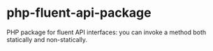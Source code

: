 # php-fluent-api-package
PHP package for fluent API interfaces: you can invoke a method both statically and non-statically.
